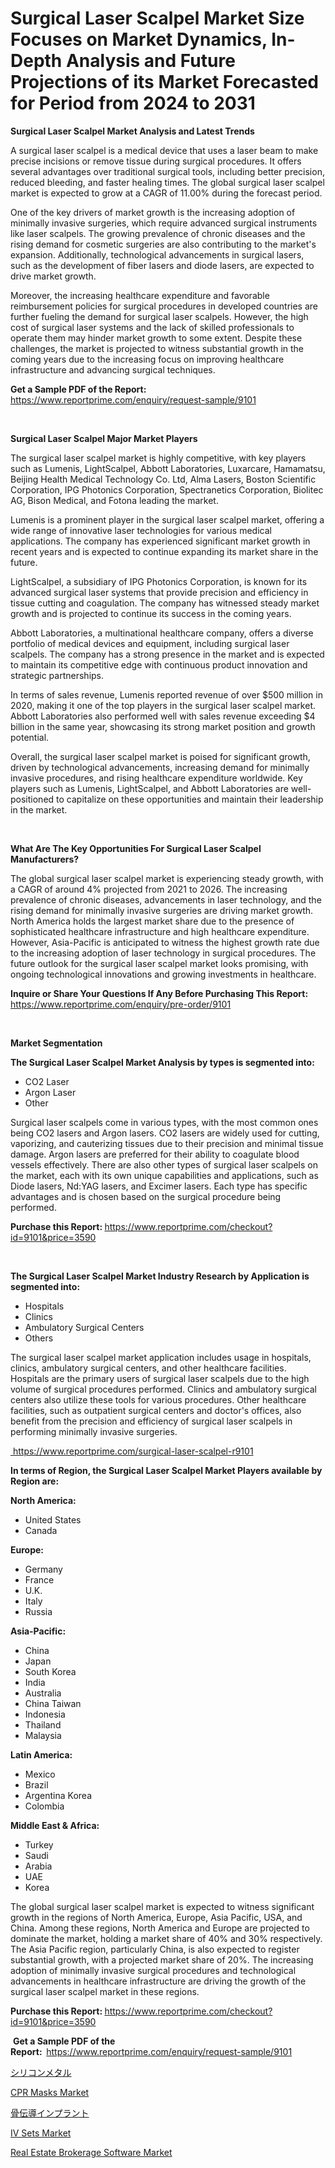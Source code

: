 <p><h1>Surgical Laser Scalpel Market Size Focuses on Market Dynamics, In-Depth Analysis and Future Projections of its Market Forecasted for Period from 2024 to 2031</h1></p><p><strong>Surgical Laser Scalpel Market Analysis and Latest Trends</strong></p>
<p><p>A surgical laser scalpel is a medical device that uses a laser beam to make precise incisions or remove tissue during surgical procedures. It offers several advantages over traditional surgical tools, including better precision, reduced bleeding, and faster healing times. The global surgical laser scalpel market is expected to grow at a CAGR of 11.00% during the forecast period.</p><p>One of the key drivers of market growth is the increasing adoption of minimally invasive surgeries, which require advanced surgical instruments like laser scalpels. The growing prevalence of chronic diseases and the rising demand for cosmetic surgeries are also contributing to the market's expansion. Additionally, technological advancements in surgical lasers, such as the development of fiber lasers and diode lasers, are expected to drive market growth.</p><p>Moreover, the increasing healthcare expenditure and favorable reimbursement policies for surgical procedures in developed countries are further fueling the demand for surgical laser scalpels. However, the high cost of surgical laser systems and the lack of skilled professionals to operate them may hinder market growth to some extent. Despite these challenges, the market is projected to witness substantial growth in the coming years due to the increasing focus on improving healthcare infrastructure and advancing surgical techniques.</p></p>
<p><strong>Get a Sample PDF of the Report:&nbsp;</strong> <a href="https://www.reportprime.com/enquiry/request-sample/9101">https://www.reportprime.com/enquiry/request-sample/9101</a></p>
<p>&nbsp;</p>
<p><strong>Surgical Laser Scalpel Major Market Players</strong></p>
<p><p>The surgical laser scalpel market is highly competitive, with key players such as Lumenis, LightScalpel, Abbott Laboratories, Luxarcare, Hamamatsu, Beijing Health Medical Technology Co. Ltd, Alma Lasers, Boston Scientific Corporation, IPG Photonics Corporation, Spectranetics Corporation, Biolitec AG, Bison Medical, and Fotona leading the market.</p><p>Lumenis is a prominent player in the surgical laser scalpel market, offering a wide range of innovative laser technologies for various medical applications. The company has experienced significant market growth in recent years and is expected to continue expanding its market share in the future.</p><p>LightScalpel, a subsidiary of IPG Photonics Corporation, is known for its advanced surgical laser systems that provide precision and efficiency in tissue cutting and coagulation. The company has witnessed steady market growth and is projected to continue its success in the coming years.</p><p>Abbott Laboratories, a multinational healthcare company, offers a diverse portfolio of medical devices and equipment, including surgical laser scalpels. The company has a strong presence in the market and is expected to maintain its competitive edge with continuous product innovation and strategic partnerships.</p><p>In terms of sales revenue, Lumenis reported revenue of over $500 million in 2020, making it one of the top players in the surgical laser scalpel market. Abbott Laboratories also performed well with sales revenue exceeding $4 billion in the same year, showcasing its strong market position and growth potential.</p><p>Overall, the surgical laser scalpel market is poised for significant growth, driven by technological advancements, increasing demand for minimally invasive procedures, and rising healthcare expenditure worldwide. Key players such as Lumenis, LightScalpel, and Abbott Laboratories are well-positioned to capitalize on these opportunities and maintain their leadership in the market.</p></p>
<p>&nbsp;</p>
<p><strong>What Are The Key Opportunities For Surgical Laser Scalpel Manufacturers?</strong></p>
<p><p>The global surgical laser scalpel market is experiencing steady growth, with a CAGR of around 4% projected from 2021 to 2026. The increasing prevalence of chronic diseases, advancements in laser technology, and the rising demand for minimally invasive surgeries are driving market growth. North America holds the largest market share due to the presence of sophisticated healthcare infrastructure and high healthcare expenditure. However, Asia-Pacific is anticipated to witness the highest growth rate due to the increasing adoption of laser technology in surgical procedures. The future outlook for the surgical laser scalpel market looks promising, with ongoing technological innovations and growing investments in healthcare.</p></p>
<p><strong>Inquire or Share Your Questions If Any Before Purchasing This Report:</strong> <a href="https://www.reportprime.com/enquiry/pre-order/9101">https://www.reportprime.com/enquiry/pre-order/9101</a></p>
<p>&nbsp;</p>
<p><strong>Market Segmentation</strong></p>
<p><strong>The Surgical Laser Scalpel Market Analysis by types is segmented into:</strong></p>
<p><ul><li>CO2 Laser</li><li>Argon Laser</li><li>Other</li></ul></p>
<p><p>Surgical laser scalpels come in various types, with the most common ones being CO2 lasers and Argon lasers. CO2 lasers are widely used for cutting, vaporizing, and cauterizing tissues due to their precision and minimal tissue damage. Argon lasers are preferred for their ability to coagulate blood vessels effectively. There are also other types of surgical laser scalpels on the market, each with its own unique capabilities and applications, such as Diode lasers, Nd:YAG lasers, and Excimer lasers. Each type has specific advantages and is chosen based on the surgical procedure being performed.</p></p>
<p><strong>Purchase this Report:&nbsp;</strong><a href="https://www.reportprime.com/checkout?id=9101&price=3590">https://www.reportprime.com/checkout?id=9101&price=3590</a></p>
<p>&nbsp;</p>
<p><strong>The Surgical Laser Scalpel Market Industry Research by Application is segmented into:</strong></p>
<p><ul><li>Hospitals</li><li>Clinics</li><li>Ambulatory Surgical Centers</li><li>Others</li></ul></p>
<p><p>The surgical laser scalpel market application includes usage in hospitals, clinics, ambulatory surgical centers, and other healthcare facilities. Hospitals are the primary users of surgical laser scalpels due to the high volume of surgical procedures performed. Clinics and ambulatory surgical centers also utilize these tools for various procedures. Other healthcare facilities, such as outpatient surgical centers and doctor's offices, also benefit from the precision and efficiency of surgical laser scalpels in performing minimally invasive surgeries.</p></p>
<p><a href="https://www.reportprime.com/surgical-laser-scalpel-r9101">&nbsp;https://www.reportprime.com/surgical-laser-scalpel-r9101</a></p>
<p><strong>In terms of Region, the Surgical Laser Scalpel Market Players available by Region are:</strong></p>
<p>
    <p> <strong> North America: </strong>
        <ul>
            <li>United States</li>
            <li>Canada</li>
        </ul>
        </p> 
    <p> <strong> Europe: </strong>
        <ul>
            <li>Germany</li>
            <li>France</li>
            <li>U.K.</li>
            <li>Italy</li>
            <li>Russia</li>
        </ul>
        </p> 
    <p> <strong> Asia-Pacific: </strong>
        <ul>
            <li>China</li>
            <li>Japan</li>
            <li>South Korea</li>
            <li>India</li>
            <li>Australia</li>
            <li>China Taiwan</li>
            <li>Indonesia</li>
            <li>Thailand</li>
            <li>Malaysia</li>
        </ul>
        </p> 
    <p> <strong> Latin America: </strong>
        <ul>
            <li>Mexico</li>
            <li>Brazil</li>
            <li>Argentina Korea</li>
            <li>Colombia</li>
        </ul>
        </p> 
    <p> <strong> Middle East & Africa: </strong>
        <ul>
            <li>Turkey</li>
            <li>Saudi</li>
            <li>Arabia</li>
            <li>UAE</li>
            <li>Korea</li>
        </ul>
    </p>
    </p>
<p><p>The global surgical laser scalpel market is expected to witness significant growth in the regions of North America, Europe, Asia Pacific, USA, and China. Among these regions, North America and Europe are projected to dominate the market, holding a market share of 40% and 30% respectively. The Asia Pacific region, particularly China, is also expected to register substantial growth, with a projected market share of 20%. The increasing adoption of minimally invasive surgical procedures and technological advancements in healthcare infrastructure are driving the growth of the surgical laser scalpel market in these regions.</p></p>
<p><strong>Purchase this Report: </strong><a href="https://www.reportprime.com/checkout?id=9101&price=3590">https://www.reportprime.com/checkout?id=9101&price=3590</a></p>
<p>&nbsp;<strong>Get a Sample PDF of the Report:&nbsp;&nbsp;</strong><a href="https://www.reportprime.com/enquiry/request-sample/9101">https://www.reportprime.com/enquiry/request-sample/9101</a></p>
<p><strong></strong></p>
<p><p><a href="https://github.com/tubbs463/Market-Research-Report-List-2/blob/main/883155878458.md">シリコンメタル</a></p><p><a href="https://github.com/ajohirul8010/Market-Research-Report-List-1/blob/main/cpr-masks-market.md">CPR Masks Market</a></p><p><a href="https://github.com/LeoraEber/Market-Research-Report-List-1/blob/main/968630978466.md">骨伝導インプラント</a></p><p><a href="https://github.com/goodweq44/Market-Research-Report-List-1/blob/main/iv-sets-market.md">IV Sets Market</a></p><p><a href="https://issuu.com/reportprime-2/docs/real-estate-brokerage-software-market-size-2030.pp">Real Estate Brokerage Software Market</a></p></p>